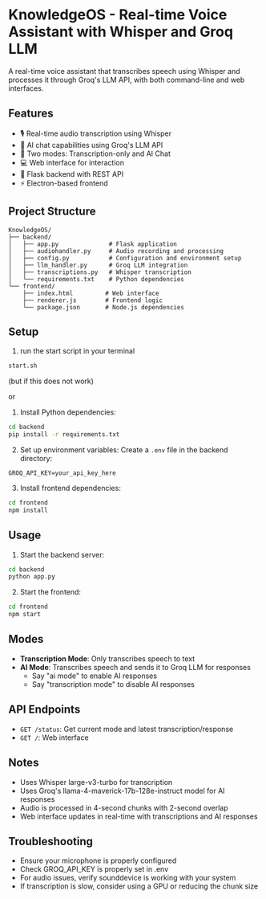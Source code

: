 # KnowledgeOS - Real-time Voice Assistant with Whisper and Groq LLM

A real-time voice assistant that transcribes speech using Whisper and processes it through Groq's LLM API, with both command-line and web interfaces.

## Features

- 🎙️ Real-time audio transcription using Whisper
- 🤖 AI chat capabilities using Groq's LLM API
- 🔄 Two modes: Transcription-only and AI Chat
- 💻 Web interface for interaction
- 🚀 Flask backend with REST API
- ⚡ Electron-based frontend

## Project Structure

```
KnowledgeOS/
├── backend/
│   ├── app.py              # Flask application
│   ├── audiohandler.py     # Audio recording and processing
│   ├── config.py           # Configuration and environment setup
│   ├── llm_handler.py      # Groq LLM integration
│   ├── transcriptions.py   # Whisper transcription
│   └── requirements.txt    # Python dependencies
└── frontend/
    ├── index.html         # Web interface
    ├── renderer.js        # Frontend logic
    └── package.json       # Node.js dependencies
```

## Setup

1. run the start script in your terminal
```bash
start.sh 
```

(but if this does not work)

or 

1. Install Python dependencies:
```bash
cd backend
pip install -r requirements.txt
```

2. Set up environment variables:
Create a `.env` file in the backend directory:
```
GROQ_API_KEY=your_api_key_here
```

3. Install frontend dependencies:
```bash
cd frontend
npm install
```

## Usage

1. Start the backend server:
```bash
cd backend
python app.py
```

2. Start the frontend:
```bash
cd frontend
npm start
```

## Modes

- **Transcription Mode**: Only transcribes speech to text
- **AI Mode**: Transcribes speech and sends it to Groq LLM for responses
  - Say "ai mode" to enable AI responses
  - Say "transcription mode" to disable AI responses

## API Endpoints

- `GET /status`: Get current mode and latest transcription/response
- `GET /`: Web interface

## Notes

- Uses Whisper large-v3-turbo for transcription
- Uses Groq's llama-4-maverick-17b-128e-instruct model for AI responses
- Audio is processed in 4-second chunks with 2-second overlap
- Web interface updates in real-time with transcriptions and AI responses

## Troubleshooting

- Ensure your microphone is properly configured
- Check GROQ_API_KEY is properly set in .env
- For audio issues, verify sounddevice is working with your system
- If transcription is slow, consider using a GPU or reducing the chunk size 